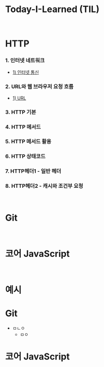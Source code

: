 # Today-I-Learned (TIL)

<br>

# HTTP
### 1. 인터넷 네트워크
* [1) 인터넷 통신](https://github.com/YuHyeonWook/-TIL-/blob/main/HTTP/1.%20%EC%9D%B8%ED%84%B0%EB%84%B7%20%EB%84%A4%ED%8A%B8%EC%9B%8C%ED%81%AC/%EC%9D%B8%ED%84%B0%EB%84%B7%20%ED%86%B5%EC%8B%A0.md)
### 2. URL와 웹 브라우저 요청 흐름
* [1) URL](https://github.com/YuHyeonWook/-TIL-/blob/main/HTTP/2.%20URL%EC%99%80%20%EC%9B%B9%20%EB%B8%8C%EB%9D%BC%EC%9A%B0%EC%A0%80%20%EC%9A%94%EC%B2%AD%20%ED%9D%90%EB%A6%84/URL.md)
### 3. HTTP 기본
### 4. HTTP 메서드
### 5. HTTP 메서드 활용
### 6. HTTP 상태코드
### 7. HTTP헤더1 - 일반 헤더
### 8. HTTP헤더2 - 캐시와 조건부 요청 

<br>

# Git

<br>

# 코어 JavaScript

<br>

# 예시
# Git
* ㅁㄴㅇ
  + ㅁㅇ
# 코어 JavaScript

